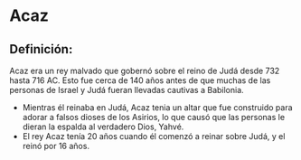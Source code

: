 # Acaz

## Definición: 

Acaz era un rey malvado que gobernó sobre el reino de Judá desde 732 hasta 716 AC. Esto fue cerca de 140 años antes de que muchas de las personas de Israel y Judá fueran llevadas cautivas a Babilonia.

* Mientras él reinaba en Judá, Acaz tenia un altar que fue construido para adorar a falsos dioses de los Asirios, lo que causó que las personas le dieran la espalda al verdadero Dios, Yahvé.
* El rey Acaz tenía 20 años cuando él comenzó a reinar sobre Judá, y el reinó por 16 años.

